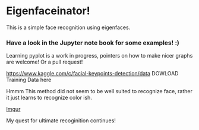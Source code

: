 # Eigenfaceinator!
This is a simple face recognition using eigenfaces.

### Have a look in the Jupyter note book for some examples! :) 


Learning pyplot is a work in progress, pointers on how to make nicer graphs are welcome! Or a pull request!

https://www.kaggle.com/c/facial-keypoints-detection/data DOWLOAD Training Data here


Hmmm This method did not seem to be well suited to recognize face, rather it just learns to recognize color ish.

[Imgur](https://i.imgur.com/5XwPb6i.jpg)


My quest for ultimate recoginition continues!
